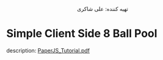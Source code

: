 <p align='center'>تهیه کننده: علی شاکری</p>

# Simple Client Side 8 Ball Pool

description: [PaperJS_Tutorial.pdf](https://github.com/AS-MCMXCIX/Web_Midterm_Reasearch/files/7763598/PaperJS_Tutorial.pdf)
